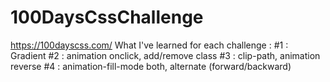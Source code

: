 # 100DaysCssChallenge
https://100dayscss.com/
What I've learned for each challenge :
#1 : Gradient
#2 : animation onclick, add/remove class
#3 : clip-path, animation reverse
#4 : animation-fill-mode both, alternate (forward/backward)
